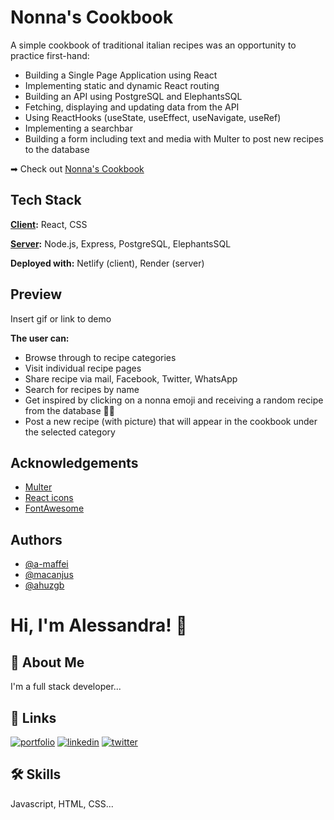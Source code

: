 
# Nonna's Cookbook

A simple cookbook of traditional italian recipes was an opportunity to practice first-hand:
- Building a Single Page Application using React
- Implementing static and dynamic React routing
- Building an API using PostgreSQL and ElephantsSQL
- Fetching, displaying and updating data from the API
- Using ReactHooks (useState, useEffect, useNavigate, useRef)
- Implementing a searchbar
- Building a form including text and media with Multer to post new recipes to the database

➡ Check out [Nonna's Cookbook](https://askalocal.netlify.app/)
## Tech Stack

**[Client](https://github.com/a-maffei/nonna-cookbook-frontend):** React, CSS

**[Server](https://github.com/a-maffei/nonna-cookbook-backend):** Node.js, Express, PostgreSQL, ElephantsSQL

**Deployed with:** Netlify (client), Render (server)
## Preview

Insert gif or link to demo

**The user can:** 
- Browse through to recipe categories
- Visit individual recipe pages
- Share recipe via mail, Facebook, Twitter, WhatsApp
- Search for recipes by name
- Get inspired by clicking on a nonna emoji and receiving a random recipe from the database 👵🏻 
- Post a new recipe (with picture) that will appear in the cookbook under the selected category
## Acknowledgements

- [Multer](https://www.npmjs.com/package/multer)
- [React icons](https://react-icons.github.io/react-icons/search)
 - [FontAwesome](https://fontawesome.com/)
 



## Authors

- [@a-maffei](https://www.github.com/a-maffei)
- [@macanjus](https://www.github.com/macanjus)
- [@ahuzgb](https://www.github.com/ahuzgb)


# Hi, I'm Alessandra! 👋


## 🚀 About Me
I'm a full stack developer...


## 🔗 Links
[![portfolio](https://img.shields.io/badge/my_portfolio-000?style=for-the-badge&logo=ko-fi&logoColor=white)](https://katherineoelsner.com/)
[![linkedin](https://img.shields.io/badge/linkedin-0A66C2?style=for-the-badge&logo=linkedin&logoColor=white)](https://www.linkedin.com/)
[![twitter](https://img.shields.io/badge/twitter-1DA1F2?style=for-the-badge&logo=twitter&logoColor=white)](https://twitter.com/)


## 🛠 Skills
Javascript, HTML, CSS...

